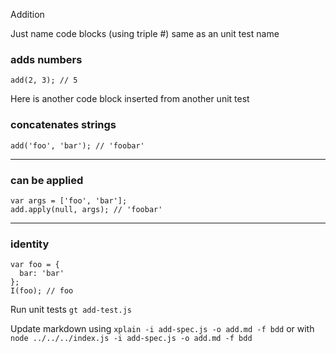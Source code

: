 Addition

Just name code blocks (using triple #) same as an unit test name

### adds numbers

    add(2, 3); // 5

Here is another code block inserted from another unit test

### concatenates strings

    add('foo', 'bar'); // 'foobar'

---

### can be applied

    var args = ['foo', 'bar'];
    add.apply(null, args); // 'foobar'

---

### identity

    var foo = {
      bar: 'bar'
    };
    I(foo); // foo

Run unit tests `gt add-test.js`

Update markdown using `xplain -i add-spec.js -o add.md -f bdd`
or with `node ../../../index.js -i add-spec.js -o add.md -f bdd`